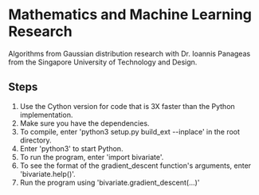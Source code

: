 # Mathematics and Machine Learning Research
Algorithms from Gaussian distribution research with Dr. Ioannis Panageas from the Singapore University of Technology and Design.

## Steps
1. Use the Cython version for code that is 3X faster than the Python implementation.
2. Make sure you have the dependencies.
3. To compile, enter 'python3 setup.py build_ext --inplace' in the root directory.
4. Enter 'python3' to start Python.
5. To run the program, enter 'import bivariate'.
6. To see the format of the gradient_descent function's arguments, enter 'bivariate.help()'.
7. Run the program using 'bivariate.gradient_descent(...)'

